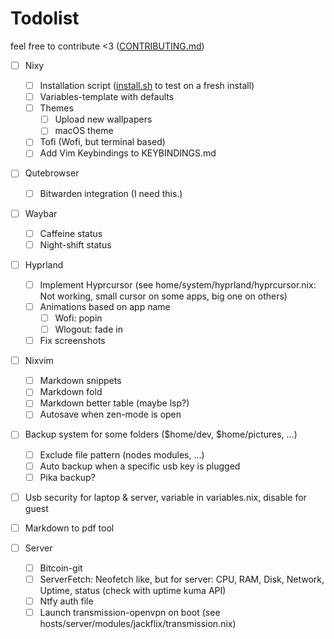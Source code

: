 # Todolist

feel free to contribute <3 ([CONTRIBUTING.md](CONTRIBUTING.md))

- [ ] Nixy
  - [ ] Installation script ([install.sh](./scripts/install.sh) to test on a fresh install)
  - [ ] Variables-template with defaults
  - [ ] Themes
    - [ ] Upload new wallpapers
    - [ ] macOS theme
  - [ ] Tofi (Wofi, but terminal based)
  - [ ] Add Vim Keybindings to KEYBINDINGS.md

- [ ] Qutebrowser
  - [ ] Bitwarden integration (I need this.)

- [ ] Waybar
  - [ ] Caffeine status
  - [ ] Night-shift status

- [ ] Hyprland
  - [ ] Implement Hyprcursor (see home/system/hyprland/hyprcursor.nix: Not working, small cursor on some apps, big one on others)
  - [ ] Animations based on app name
    - [ ] Wofi: popin
    - [ ] Wlogout: fade in
  - [ ] Fix screenshots

- [ ] Nixvim
  - [ ] Markdown snippets
  - [ ] Markdown fold
  - [ ] Markdown better table (maybe lsp?)
  - [ ] Autosave when zen-mode is open

- [ ] Backup system for some folders ($home/dev, $home/pictures, ...)
  - [ ] Exclude file pattern (nodes modules, ...)
  - [ ] Auto backup when a specific usb key is plugged
  - [ ] Pika backup?

- [ ] Usb security for laptop & server, variable in variables.nix, disable for guest
- [ ] Markdown to pdf tool

- [ ] Server
  - [ ] Bitcoin-git
  - [ ] ServerFetch: Neofetch like, but for server: CPU, RAM, Disk, Network, Uptime, status (check with uptime kuma API)
  - [ ] Ntfy auth file
  - [ ] Launch transmission-openvpn on boot (see hosts/server/modules/jackflix/transmission.nix)
